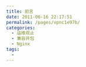```yaml
---
title: 前言
date: 2011-06-16 22:17:51
permalink: /pages/vpnc1e97b/
categories:
  - 运维观止
  - 兼容并包
  - Nginx
tags:
  - 
---
```

